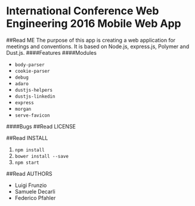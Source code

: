 # International Conference Web Engineering 2016 Mobile Web App
##Read ME
The purpose of this app is creating a web application for meetings and conventions. 
It is based on Node.js, express.js, Polymer and Dust.js. 
####Features 
####Modules
* `body-parser`
* `cookie-parser`
* `debug`
* `adaro`
* `dustjs-helpers`
* `dustjs-linkedin`
* `express`
* `morgan`
* `serve-favicon`

####Bugs
##Read LICENSE

##Read INSTALL
1. `npm install`
2. `bower install --save`
3. `npm start`

##Read AUTHORS
* Luigi Frunzio
* Samuele Decarli
* Federico Pfahler
